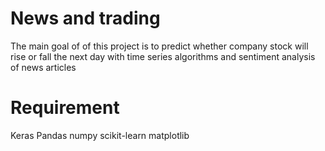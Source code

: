 # News and trading
The main goal of of this project is to predict whether company stock will rise or fall the next day with time series algorithms and sentiment analysis of news articles

# Requirement
Keras
Pandas
numpy
scikit-learn
matplotlib

